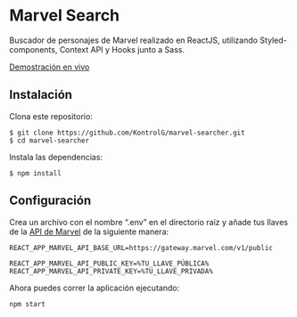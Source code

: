 # Marvel Search

Buscador de personajes de Marvel realizado en ReactJS, utilizando Styled-components, Context API y Hooks junto a Sass.

[Demostración en vivo
](https://marvel-searcher-reactjs.herokuapp.com/)

## Instalación

Clona este repositorio:

    $ git clone https://github.com/KontrolG/marvel-searcher.git
    $ cd marvel-searcher

Instala las dependencias:

    $ npm install

## Configuración

Crea un archivo con el nombre “.env” en el directorio raíz y añade tus llaves de la [API de Marvel](https://developer.marvel.com/account) de la siguiente manera:

    REACT_APP_MARVEL_API_BASE_URL=https://gateway.marvel.com/v1/public

    REACT_APP_MARVEL_API_PUBLIC_KEY=%TU_LLAVE_PÚBLICA%
    REACT_APP_MARVEL_API_PRIVATE_KEY=%TU_LLAVE_PRIVADA%

Ahora puedes correr la aplicación ejecutando:

    npm start
